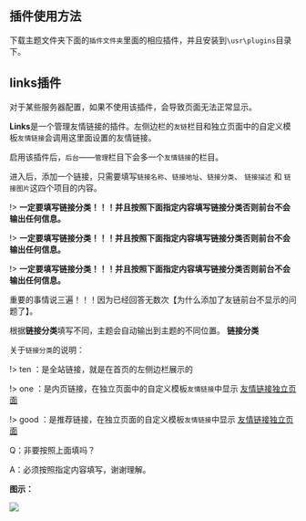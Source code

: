 ## 插件使用方法

 下载主题文件夹下面的`插件文件夹`里面的相应插件，并且安装到`\usr\plugins`目录下。


## links插件

对于某些服务器配置，如果不使用该插件，会导致页面无法正常显示。

**Links**是一个管理友情链接的插件。左侧边栏的`友链`栏目和独立页面中的自定义模板`友情链接`会调用这里面设置的友情链接。

启用该插件后，`后台`——`管理`栏目下会多一个`友情链接`的栏目。

进入后，添加一个链接，只需要填写`链接名称`、`链接地址`、`链接分类`、 `链接描述` 和 `链接图片`这四个项目的内容。



!> **一定要填写链接分类！！！并且按照下面指定内容填写链接分类否则前台不会输出任何信息。**



!> **一定要填写链接分类！！！并且按照下面指定内容填写链接分类否则前台不会输出任何信息。**


!> **一定要填写链接分类！！！并且按照下面指定内容填写链接分类否则前台不会输出任何信息。**

重要的事情说三遍！！！因为已经回答无数次【为什么添加了友链前台不显示的问题了】。


根据**链接分类**填写不同，主题会自动输出到主题的不同位置。
**链接分类**


关于`链接分类`的说明：

!>  ten ：是全站链接，就是在首页的左侧边栏展示的

!> one ：是内页链接，在独立页面中的自定义模板`友情链接`中显示 [友情链接独立页面](/page?id=友情链接)

!>  good ：是推荐链接，在独立页面的自定义模板`友情链接`中显示 [友情链接独立页面](/page?id=友情链接)



Q：非要按照上面填吗？

A：必须按照指定内容填写，谢谢理解。



**图示：**

![](https://ws2.sinaimg.cn/large/006tNc79ly1fzzfb162hgj30zk0mqt9p.jpg)


